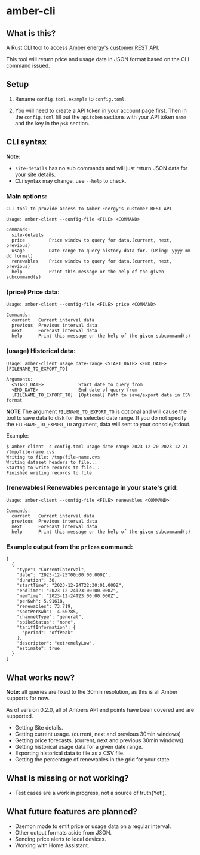 # amber-cli

## What is this?

A Rust CLI tool to access [Amber energy's customer REST API](https://app.amber.com.au/developers/documentation/).

This tool will return price and usage data in JSON format based on the CLI command issued.

## Setup

1. Rename `config.toml.example` to `config.toml`.

2. You will need to create a API token in your account page first.
Then in the `config.toml` fill out the `apitoken` sections with your API token `name` and the key in the `psk` section.


## CLI syntax

**Note:**
* `site-details` has no sub commands and will just return JSON data for your site details.
* CLi syntax may change, use `--help` to check.




### Main options:
```
CLI tool to provide access to Amber Energy's customer REST API

Usage: amber-client --config-file <FILE> <COMMAND>

Commands:
  site-details
  price         Price window to query for data.(current, next, previous)
  usage         Date range to query history data for. (Using: yyyy-mm-dd format)
  renewables    Price window to query for data.(current, next, previous)
  help          Print this message or the help of the given subcommand(s)
```

### (price) Price data:
```
Usage: amber-client --config-file <FILE> price <COMMAND>

Commands:
  current   Current interval data
  previous  Previous interval data
  next      Forecast interval data
  help      Print this message or the help of the given subcommand(s)
```

### (usage) Historical data:
```
Usage: amber-client usage date-range <START_DATE> <END_DATE> [FILENAME_TO_EXPORT_TO]

Arguments:
  <START_DATE>             Start date to query from
  <END_DATE>               End date of query from
  [FILENAME_TO_EXPORT_TO]  [Optional] Path to save/export data in CSV format
```

**NOTE** 
The argument `FILENAME_TO_EXPORT_TO` is optional and will cause the tool to save data to disk for the selected date range.
If you do not specify the `FILENAME_TO_EXPORT_TO` argument, data will sent to your console/stdout.

Example:
```
$ amber-client -c config.toml usage date-range 2023-12-20 2023-12-21 /tmp/file-name.cvs
Writing to file: /tmp/file-name.cvs
Writing dataset headers to file...
Startng to write records to file...
Finished writing records to file
```

### (renewables) Renewables percentage in your state's grid:
```
Usage: amber-client --config-file <FILE> renewables <COMMAND>

Commands:
  current   Current interval data
  previous  Previous interval data
  next      Forecast interval data
  help      Print this message or the help of the given subcommand(s)
```

### Example output from the `prices` command:
```
[
  {
    "type": "CurrentInterval",
    "date": "2023-12-25T00:00:00.000Z",
    "duration": 30,
    "startTime": "2023-12-24T22:30:01.000Z",
    "endTime": "2023-12-24T23:00:00.000Z",
    "nemTime": "2023-12-24T23:00:00.000Z",
    "perKwh": 5.91618,
    "renewables": 73.719,
    "spotPerKwh": -4.60785,
    "channelType": "general",
    "spikeStatus": "none",
    "tariffInformation": {
      "period": "offPeak"
    },
    "descriptor": "extremelyLow",
    "estimate": true
  }
]
```


## What works now?

**Note:** all queries are fixed to the 30min resolution, as this is all Amber supports for now.

As of version 0.2.0, all of Ambers API end points have been covered and are supported.

* Getting Site details.
* Getting current usage. (current, next and previous 30min windows)
* Getting price forecasts. (current, next and previous 30min windows)
* Getting historical usage data for a given date range.
* Exporting historical data to file as a CSV file.
* Getting the percentage of renewables in the grid for your state.

## What is missing or not working?

* Test cases are a work in progress, not a source of truth(Yet!).

## What future features are planned?

* Daemon mode to emit price or usage data on a regular interval.
* Other output formats aside from JSON.
* Sending price alerts to local devices.
* Working with Home Assistant.
